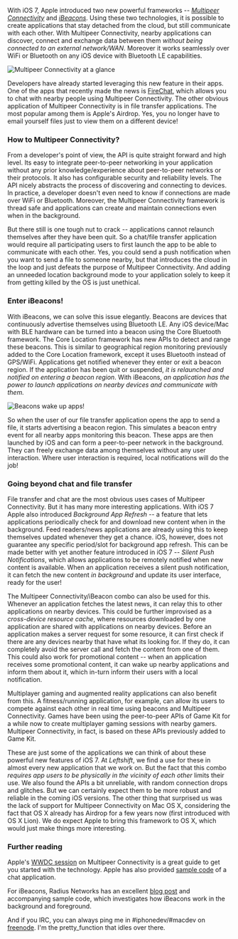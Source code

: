 With iOS 7, Apple introduced two new powerful frameworks -- _[Multipeer Connectivity](https://developer.apple.com/library/ios/documentation/MultipeerConnectivity/Reference/MultipeerConnectivityFramework/Introduction/Introduction.html)_ and _[iBeacons](http://en.wikipedia.org/wiki/IBeacon)_. Using these two technologies, it is possible to create applications that stay detached from the cloud, but still communicate with each other. With Multipeer Connectivity, nearby applications can discover, connect and exchange data between them _without being connected to an external network/WAN_. Moreover it works seamlessly over WiFi or Bluetooth on any iOS device with Bluetooth LE capabilities.

![Multipeer Connectivity at a glance](/images/blog/multipeerconnectivity-768x615.jpg)

Developers have already started leveraging this new feature in their apps. One of the apps that recently made the news is [FireChat](https://itunes.apple.com/us/app/firechat/id719829352?mt=8&ign-mpt=uo%3D8), which allows you to chat with nearby people using Multipeer Connectivity. The other obvious application of Multipeer Connectivity is in file transfer applications. The most popular among them is Apple's Airdrop. Yes, you no longer have to email yourself files just to view them on a different device!

### How to Multipeer Connectivity?

From a developer's point of view, the API is quite straight forward and high level. Its easy to integrate peer-to-peer networking in your application without any prior knowledge/experience about peer-to-peer networks or their protocols. It also has configurable security and reliability levels. The API nicely abstracts the process of discovering and connecting to devices. In practice, a developer doesn't even need to know if connections are made over WiFi or Bluetooth. Moreover, the Multipeer Connectivity framework is thread safe and applications can create and maintain connections even when in the background.

But there still is one tough nut to crack -- applications cannot relaunch themselves after they have been quit. So a chat/file transfer application would require all participating users to first launch the app to be able to communicate with each other. Yes, you could send a push notification when you want to send a file to someone nearby, but that introduces the cloud in the loop and just defeats the purpose of Multipeer Connectivity. And adding an unneeded location background mode to your application solely to keep it from getting killed by the OS is just unethical.

### Enter iBeacons!

With iBeacons, we can solve this issue elegantly. Beacons are devices that continuously advertise themselves using Bluetooth LE. Any iOS device/Mac with BLE hardware can be turned into a beacon using the Core Bluetooth framework. The Core Location framework has new APIs to detect and range these beacons. This is similar to geographical region monitoring previously added to the Core Location framework, except it uses Bluetooth instead of GPS/WiFi. Applications get notified whenever they enter or exit a beacon region. If the application has been quit or suspended, _it is relaunched and notified on entering a beacon region_. With iBeacons, _an application has the power to launch applications on nearby devices and communicate with them._

![Beacons wake up apps!](/images/blog/waking-apps-with-ibeacons-768x615.jpg)

So when the user of our file transfer application opens the app to send a file, it starts advertising a beacon region. This simulates a beacon entry event for all nearby apps monitoring this beacon. These apps are then launched by iOS and can form a peer-to-peer network in the background. They can freely exchange data among themselves without any user interaction. Where user interaction is required, local notifications will do the job!

### Going beyond chat and file transfer

File transfer and chat are the most obvious uses cases of Multipeer Connectivity. But it has many more interesting applications. With iOS 7 Apple also introduced _Background App Refresh_ -- a feature that lets applications periodically check for and download new content when in the background. Feed readers/news applications are already using this to keep themselves updated whenever they get a chance. iOS, however, does not guarantee any specific period/slot for background app refresh. This can be made better with yet another feature introduced in iOS 7 -- _Silent Push Notifications_, which allows applications to be remotely notified when new content is available. When an application receives a silent push notification, it can fetch the new content _in background_ and update its user interface, ready for the user!

The Multipeer Connectivity/iBeacon combo can also be used for this. Whenever an application fetches the latest news, it can relay this to other applications on nearby devices. This could be further improvised as a _cross-device resource cache_, where resources downloaded by one application are shared with applications on nearby devices. Before an application makes a server request for some resource, it can first check if there are any devices nearby that have what its looking for. If they do, it can completely avoid the server call and fetch the content from one of them. This could also work for promotional content -- when an application receives some promotional content, it can wake up nearby applications and inform them about it, which in-turn inform their users with a local notification.

Multiplayer gaming and augmented reality applications can also benefit from this. A fitness/running application, for example, can allow its users to compete against each other in real time using beacons and Multipeer Connectivity. Games have been using the peer-to-peer APIs of Game Kit for a while now to create multiplayer gaming sessions with nearby gamers. Multipeer Connectivity, in fact, is based on these APIs previously added to Game Kit.

These are just some of the applications we can think of about these powerful new features of iOS 7. At _Leftshift_, we find a use for these in almost every new application that we work on. But the fact that this combo _requires app users to be physically in the vicinity of each other_ limits their use. We also found the APIs a bit unreliable, with random connection drops and glitches. But we can certainly expect them to be more robust and reliable in the coming iOS versions. The other thing that surprised us was the lack of support for Multipeer Connectivity on Mac OS X, considering the fact that OS X already has Airdrop for a few years now (first introduced with OS X Lion). We do expect Apple to bring this framework to OS X, which would just make things more interesting.

### Further reading

Apple's [WWDC session](https://developer.apple.com/videos/wwdc/2013/) on Multipeer Connectivity is a great guide to get you started with the technology. Apple has also provided [sample code](https://developer.apple.com/library/ios/samplecode/MultipeerGroupChat/Introduction/Intro.html) of a chat application.

For iBeacons, Radius Networks has an excellent [blog post](http://developer.radiusnetworks.com/2013/11/13/ibeacon-monitoring-in-the-background-and-foreground.html) and accompanying sample code, which investigates how iBeacons work in the background and foreground.

And if you IRC, you can always ping me in #iphonedev/#macdev on [freenode](http://freenode.net). I'm the pretty_function that idles over there.
